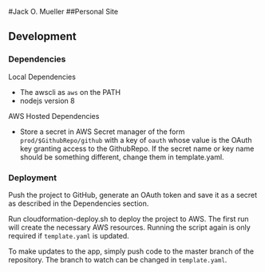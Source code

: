 #Jack O. Mueller
##Personal Site

## Development
### Dependencies
Local Dependencies
* The awscli as `aws` on the PATH
* nodejs version 8

AWS Hosted Dependencies
* Store a secret in AWS Secret manager of the form `prod/$GithubRepo/github` with a key of `oauth` whose value is the OAuth key granting access to the GithubRepo. If the secret name or key name should be something different, change them in template.yaml.

### Deployment
Push the project to GitHub, generate an OAuth token and save it as a secret as described in the Dependencies section.

Run cloudformation-deploy.sh to deploy the project to AWS. The first run will create the necessary AWS resources. Running the script again is only required if `template.yaml` is updated.

To make updates to the app, simply push code to the master branch of the repository. The branch to watch can be changed in `template.yaml`.
